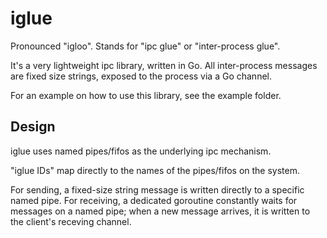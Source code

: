 # iglue
Pronounced "igloo".
Stands for "ipc glue" or "inter-process glue". 

It's a very lightweight ipc library, written in Go. All inter-process messages are fixed size strings, 
exposed to the process via a Go channel.

For an example on how to use this library, see the example folder.

## Design
iglue uses named pipes/fifos as the underlying ipc mechanism. 

"iglue IDs" map directly to the names of the pipes/fifos on the system.

For sending, a fixed-size string message is written directly to a specific named pipe.
For receiving, a dedicated goroutine constantly waits for messages on a named pipe; when a new message arrives,
it is written to the client's receving channel.
